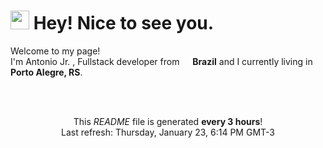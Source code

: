 <h1><img src="https://emojis.slackmojis.com/emojis/images/1531849430/4246/blob-sunglasses.gif?1531849430" width="30"/> Hey! Nice to see you.</h1>

<p>Welcome to my page! </br> I'm Antonio Jr. , Fullstack developer from <img src="https://cdn-icons-png.flaticon.com/512/7826/7826359.png"  width="13"/> <b>Brazil</b> and I currently living in <b>Porto Alegre, RS</b>. </p>

</br></br><p align="center">This <i>README</i> file is generated <b>every 3 hours</b>!</br>Last refresh: Thursday, January 23, 6:14 PM GMT-3

